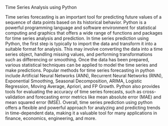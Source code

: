 Time Series Analysis using Python

Time series forecasting is an important tool for predicting future values of a sequence of data points based on its historical behavior. Python is a powerful programming language and software environment for statistical computing and graphics that offers a wide range of functions and packages for time series analysis and prediction. In time series prediction using Python, the first step is typically to import the data and transform it into a suitable format for analysis. This may involve converting the data into a time series object, handling missing values, and performing transformations such as differencing or smoothing. Once the data has been prepared, various statistical techniques can be applied to model the time series and make predictions. Popular methods for time series forecasting in python include Artificial Neural Networks (ANN), Recurrent Neural Networks (RNN), Exponential Smoothing, Seasonal Decomposition, ARIMA, Logistic Regression, Moving Average, Apriori, and FP Growth. Python also provides tools for evaluating the accuracy of time series forecasts, such as cross-validation and forecasting error metrics like mean absolute error (MAE) and mean squared error (MSE). Overall, time series prediction using python offers a flexible and powerful approach for analyzing and predicting trends in time-dependent data, making it a valuable tool for many applications in finance, economics, engineering, and more.
